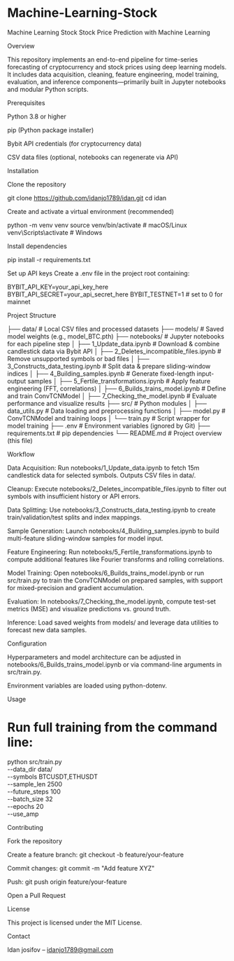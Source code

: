 # Machine-Learning-Stock
Machine Learning Stock
Stock Price Prediction with Machine Learning

Overview

This repository implements an end-to-end pipeline for time-series forecasting of cryptocurrency and stock prices using deep learning models. It includes data acquisition, cleaning, feature engineering, model training, evaluation, and inference components—primarily built in Jupyter notebooks and modular Python scripts.

Prerequisites

Python 3.8 or higher

pip (Python package installer)

Bybit API credentials (for cryptocurrency data)

CSV data files (optional, notebooks can regenerate via API)

Installation

Clone the repository

git clone https://github.com/idanjo1789/idan.git
cd idan

Create and activate a virtual environment (recommended)

python -m venv venv
source venv/bin/activate    # macOS/Linux
venv\Scripts\activate       # Windows

Install dependencies

pip install -r requirements.txt

Set up API keys
Create a .env file in the project root containing:

BYBIT_API_KEY=your_api_key_here
BYBIT_API_SECRET=your_api_secret_here
BYBIT_TESTNET=1            # set to 0 for mainnet

Project Structure

├── data/                          # Local CSV files and processed datasets
├── models/                        # Saved model weights (e.g., model_BTC.pth)
├── notebooks/                     # Jupyter notebooks for each pipeline step
│   ├── 1_Update_data.ipynb        # Download & combine candlestick data via Bybit API
│   ├── 2_Deletes_incompatible_files.ipynb # Remove unsupported symbols or bad files
│   ├── 3_Constructs_data_testing.ipynb    # Split data & prepare sliding-window indices
│   ├── 4_Building_samples.ipynb           # Generate fixed-length input-output samples
│   ├── 5_Fertile_transformations.ipynb    # Apply feature engineering (FFT, correlations)
│   ├── 6_Builds_trains_model.ipynb        # Define and train ConvTCNModel
│   ├── 7_Checking_the_model.ipynb         # Evaluate performance and visualize results
├── src/                            # Python modules
│   ├── data_utils.py              # Data loading and preprocessing functions
│   ├── model.py                   # ConvTCNModel and training loops
│   └── train.py                   # Script wrapper for model training
├── .env                           # Environment variables (ignored by Git)
├── requirements.txt               # pip dependencies
└── README.md                      # Project overview (this file)

Workflow

Data Acquisition: Run notebooks/1_Update_data.ipynb to fetch 15m candlestick data for selected symbols. Outputs CSV files in data/.

Cleanup: Execute notebooks/2_Deletes_incompatible_files.ipynb to filter out symbols with insufficient history or API errors.

Data Splitting: Use notebooks/3_Constructs_data_testing.ipynb to create train/validation/test splits and index mappings.

Sample Generation: Launch notebooks/4_Building_samples.ipynb to build multi-feature sliding-window samples for model input.

Feature Engineering: Run notebooks/5_Fertile_transformations.ipynb to compute additional features like Fourier transforms and rolling correlations.

Model Training: Open notebooks/6_Builds_trains_model.ipynb or run src/train.py to train the ConvTCNModel on prepared samples, with support for mixed-precision and gradient accumulation.

Evaluation: In notebooks/7_Checking_the_model.ipynb, compute test-set metrics (MSE) and visualize predictions vs. ground truth.

Inference: Load saved weights from models/ and leverage data utilities to forecast new data samples.

Configuration

Hyperparameters and model architecture can be adjusted in notebooks/6_Builds_trains_model.ipynb or via command-line arguments in src/train.py.

Environment variables are loaded using python-dotenv.

Usage

# Run full training from the command line:
python src/train.py \
  --data_dir data/ \
  --symbols BTCUSDT,ETHUSDT \
  --sample_len 2500 \
  --future_steps 100 \
  --batch_size 32 \
  --epochs 20 \
  --use_amp

Contributing

Fork the repository

Create a feature branch: git checkout -b feature/your-feature

Commit changes: git commit -m "Add feature XYZ"

Push: git push origin feature/your-feature

Open a Pull Request

License

This project is licensed under the MIT License.

Contact

Idan josifov – idanjo1789@gmail.com


